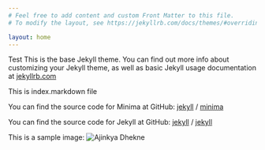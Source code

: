 ```yaml
---
# Feel free to add content and custom Front Matter to this file.
# To modify the layout, see https://jekyllrb.com/docs/themes/#overriding-theme-defaults

layout: home
---
```

Test
This is the base Jekyll theme. You can find out more info about customizing your Jekyll theme, as well as basic Jekyll usage documentation at [jekyllrb.com](https://jekyllrb.com/)

This is index.markdown file

You can find the source code for Minima at GitHub:
[jekyll][jekyll-organization] /
[minima](https://github.com/jekyll/minima)

You can find the source code for Jekyll at GitHub:
[jekyll][jekyll-organization] /
[jekyll](https://github.com/jekyll/jekyll)

This is a sample image:
![Ajinkya Dhekne](/home/ajinkya/Documents/github/ajinkyad105.github.io/_images/Ajinkya_photo.JPG) 


[jekyll-organization]: https://github.com/jekyll

